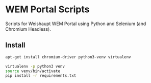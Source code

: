 # WEM Portal Scripts

Scripts for Weishaupt WEM Portal using Python and Selenium (and Chromium Headless).

## Install 

```bash
apt-get install chromium-driver python3-venv virtualenv

virtualenv -p python3 venv
source venv/bin/activate
pip install -r requirements.txt
```